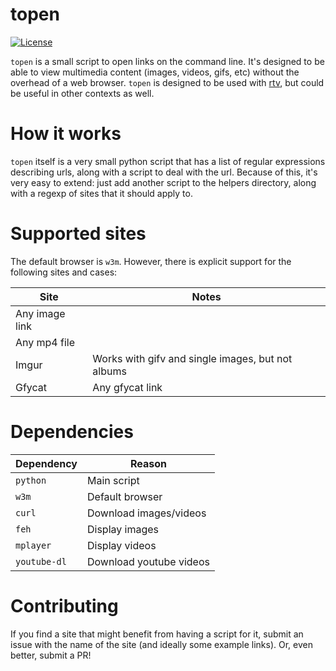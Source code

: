 # topen

[![License](https://img.shields.io/badge/license-MIT-blue.svg)](https://github.com/WesleyAC/topen/blob/master/LICENSE)

`topen` is a small script to open links on the command line. It's designed to be able to view multimedia content (images, videos, gifs, etc) without the overhead of a web browser. `topen` is designed to be used with [rtv](https://github.com/michael-lazar/rtv), but could be useful in other contexts as well.

# How it works

`topen` itself is a very small python script that has a list of regular expressions describing urls, along with a script to deal with the url. Because of this, it's very easy to extend: just add another script to the helpers directory, along with a regexp of sites that it should apply to.

# Supported sites

The default browser is `w3m`. However, there is explicit support for the following sites and cases:

| Site           | Notes                                             |
| -------------- | ------------------------------------------------- |
| Any image link |                                                   |
| Any mp4 file   |                                                   |
| Imgur          | Works with gifv and single images, but not albums |
| Gfycat         | Any gfycat link                                   |

# Dependencies

| Dependency   | Reason                  |
| ------------ | ----------------------- |
| `python`     | Main script             |
| `w3m`        | Default browser         |
| `curl`       | Download images/videos  |
| `feh`        | Display images          |
| `mplayer`    | Display videos          |
| `youtube-dl` | Download youtube videos |

# Contributing

If you find a site that might benefit from having a script for it, submit an issue with the name of the site (and ideally some example links). Or, even better, submit a PR!
